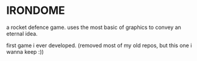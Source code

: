 # IRONDOME
a rocket defence game. uses the most basic of graphics to convey an eternal idea. 

first game i ever developed. 
(removed most of my old repos, but this one i wanna keep :))
